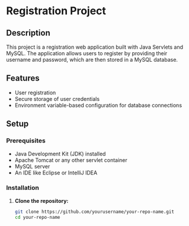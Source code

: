 # Registration Project

## Description
This project is a registration web application built with Java Servlets and MySQL. The application allows users to register by providing their username and password, which are then stored in a MySQL database.

## Features
- User registration
- Secure storage of user credentials
- Environment variable-based configuration for database connections

## Setup

### Prerequisites
- Java Development Kit (JDK) installed
- Apache Tomcat or any other servlet container
- MySQL server
- An IDE like Eclipse or IntelliJ IDEA

### Installation

1. **Clone the repository:**
   ```sh
   git clone https://github.com/yourusername/your-repo-name.git
   cd your-repo-name
